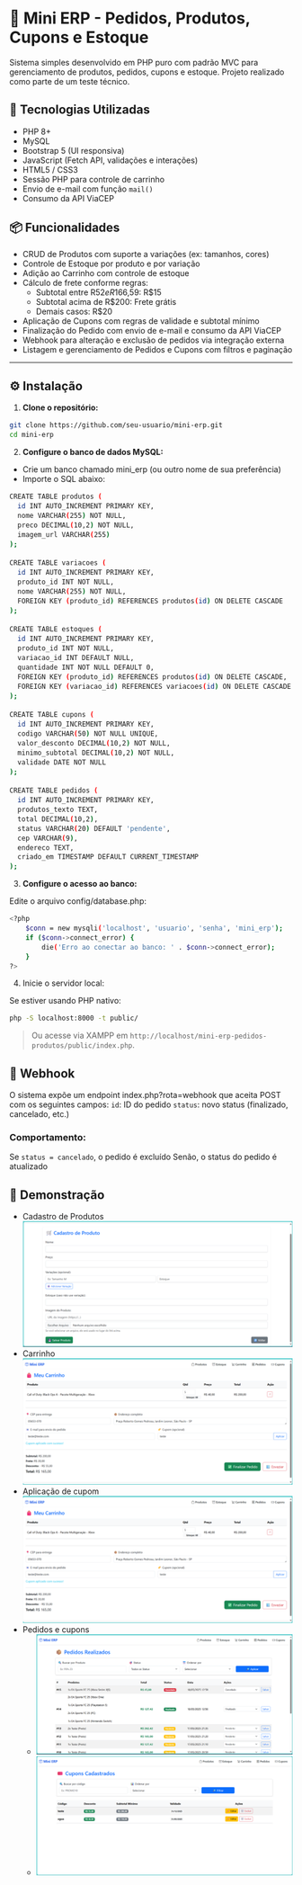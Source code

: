 # 🛒 Mini ERP - Pedidos, Produtos, Cupons e Estoque

Sistema simples desenvolvido em PHP puro com padrão MVC para gerenciamento de produtos, pedidos, cupons e estoque. Projeto realizado como parte de um teste técnico.

## 🚀 Tecnologias Utilizadas

- PHP 8+
- MySQL
- Bootstrap 5 (UI responsiva)
- JavaScript (Fetch API, validações e interações)
- HTML5 / CSS3
- Sessão PHP para controle de carrinho
- Envio de e-mail com função `mail()`
- Consumo da API ViaCEP

## 📦 Funcionalidades

- CRUD de Produtos com suporte a variações (ex: tamanhos, cores)
- Controle de Estoque por produto e por variação
- Adição ao Carrinho com controle de estoque
- Cálculo de frete conforme regras:
  - Subtotal entre R$52 e R$166,59: R$15
  - Subtotal acima de R$200: Frete grátis
  - Demais casos: R$20
- Aplicação de Cupons com regras de validade e subtotal mínimo
- Finalização do Pedido com envio de e-mail e consumo da API ViaCEP
- Webhook para alteração e exclusão de pedidos via integração externa
- Listagem e gerenciamento de Pedidos e Cupons com filtros e paginação

---

## ⚙️ Instalação

1. **Clone o repositório:**
```bash
git clone https://github.com/seu-usuario/mini-erp.git
cd mini-erp
```

2. **Configure o banco de dados MySQL:**

- Crie um banco chamado mini_erp (ou outro nome de sua preferência)
- Importe o SQL abaixo:
```bash
CREATE TABLE produtos (
  id INT AUTO_INCREMENT PRIMARY KEY,
  nome VARCHAR(255) NOT NULL,
  preco DECIMAL(10,2) NOT NULL,
  imagem_url VARCHAR(255)
);

CREATE TABLE variacoes (
  id INT AUTO_INCREMENT PRIMARY KEY,
  produto_id INT NOT NULL,
  nome VARCHAR(255) NOT NULL,
  FOREIGN KEY (produto_id) REFERENCES produtos(id) ON DELETE CASCADE
);

CREATE TABLE estoques (
  id INT AUTO_INCREMENT PRIMARY KEY,
  produto_id INT NOT NULL,
  variacao_id INT DEFAULT NULL,
  quantidade INT NOT NULL DEFAULT 0,
  FOREIGN KEY (produto_id) REFERENCES produtos(id) ON DELETE CASCADE,
  FOREIGN KEY (variacao_id) REFERENCES variacoes(id) ON DELETE CASCADE
);

CREATE TABLE cupons (
  id INT AUTO_INCREMENT PRIMARY KEY,
  codigo VARCHAR(50) NOT NULL UNIQUE,
  valor_desconto DECIMAL(10,2) NOT NULL,
  minimo_subtotal DECIMAL(10,2) NOT NULL,
  validade DATE NOT NULL
);

CREATE TABLE pedidos (
  id INT AUTO_INCREMENT PRIMARY KEY,
  produtos_texto TEXT,
  total DECIMAL(10,2),
  status VARCHAR(20) DEFAULT 'pendente',
  cep VARCHAR(9),
  endereco TEXT,
  criado_em TIMESTAMP DEFAULT CURRENT_TIMESTAMP
);
```

3. **Configure o acesso ao banco:**

Edite o arquivo config/database.php:
```bash
<?php
    $conn = new mysqli('localhost', 'usuario', 'senha', 'mini_erp');
    if ($conn->connect_error) {
        die('Erro ao conectar ao banco: ' . $conn->connect_error);
    }
?>
```

4. Inicie o servidor local:

Se estiver usando PHP nativo:
```bash
php -S localhost:8000 -t public/
```
> Ou acesse via XAMPP em `http://localhost/mini-erp-pedidos-produtos/public/index.php`.

## 🧪 Webhook

O sistema expõe um endpoint index.php?rota=webhook que aceita POST com os seguintes campos:
`id`: ID do pedido
`status`: novo status (finalizado, cancelado, etc.)

### Comportamento:

Se `status = cancelado`, o pedido é excluído
Senão, o status do pedido é atualizado

## 📸 Demonstração

- Cadastro de Produtos
![Cadastro de produtos](https://raw.githubusercontent.com/AndersonC96/mini-erp-pedidos-produtos/main/public/public/uploads/produtos.png)
- Carrinho
![Carrinho](https://raw.githubusercontent.com/AndersonC96/mini-erp-pedidos-produtos/main/public/public/uploads/carrinho.png)
- Aplicação de cupom
![Cupom](https://raw.githubusercontent.com/AndersonC96/mini-erp-pedidos-produtos/main/public/public/uploads/carrinho.png)
- Pedidos e cupons
    - ![Pedidos](https://raw.githubusercontent.com/AndersonC96/mini-erp-pedidos-produtos/main/public/public/uploads/pedidos.png)
    - ![Cupom](https://raw.githubusercontent.com/AndersonC96/mini-erp-pedidos-produtos/main/public/public/uploads/cupom.png)

